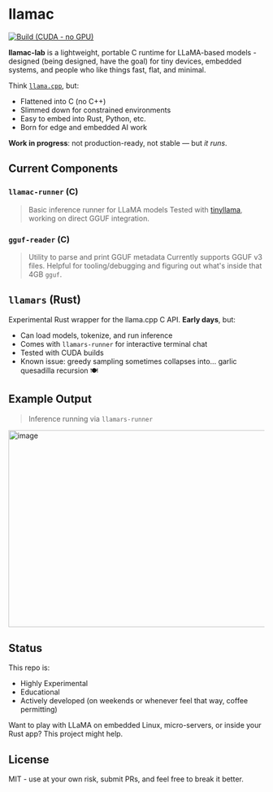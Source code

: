 # llamac

[![Build (CUDA - no GPU)](https://github.com/llamac-lab/llamac/actions/workflows/cuda-build.yml/badge.svg)](https://github.com/llamac-lab/llamac/actions/workflows/cuda-build.yml)

**llamac-lab** is a lightweight, portable C runtime for LLaMA-based models - designed (being designed, have the goal) for tiny devices, embedded systems, and people who like things fast, flat, and minimal.

 Think [`llama.cpp`](https://github.com/ggerganov/llama.cpp), but:

 * Flattened into C (no C++)
 * Slimmed down for constrained environments
 * Easy to embed into Rust, Python, etc.
 * Born for edge and embedded AI work


**Work in progress**: not production-ready, not stable — but *it runs*.


## Current Components

### `llamac-runner` (C)

> Basic inference runner for LLaMA models
> Tested with [tinyllama](https://huggingface.co/TinyLlama/TinyLlama-1.1B-Chat-v1.0/tree/main), working on direct GGUF integration.

### `gguf-reader` (C)

> Utility to parse and print GGUF metadata
> Currently supports GGUF v3 files. Helpful for tooling/debugging and figuring out what's inside that 4GB `gguf`.


## `llamars` (Rust)

Experimental Rust wrapper for the llama.cpp C API. **Early days**, but:

* Can load models, tokenize, and run inference
* Comes with `llamars-runner` for interactive terminal chat
* Tested with CUDA builds
* Known issue: greedy sampling sometimes collapses into... garlic quesadilla recursion 🍽️


## Example Output

> Inference running via `llamars-runner`

<img width="1793" height="387" alt="image" src="https://github.com/user-attachments/assets/f88d8620-19f1-490a-861f-599fca071e1f" />


## Status

This repo is:

* Highly Experimental
* Educational
* Actively developed (on weekends or whenever feel that way, coffee permitting)

Want to play with LLaMA on embedded Linux, micro-servers, or inside your Rust app? This project might help.


## License

MIT - use at your own risk, submit PRs, and feel free to break it better.

